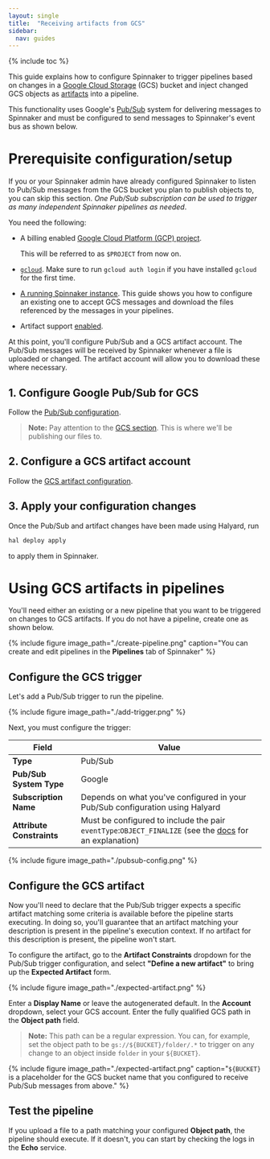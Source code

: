 ```yaml
---
layout: single
title:  "Receiving artifacts from GCS"
sidebar:
  nav: guides
---
```


{% include toc %}

This guide explains how to configure Spinnaker to trigger pipelines based on
changes in a [Google Cloud Storage](https://cloud.google.com/storage/) (GCS)
bucket and inject changed GCS objects as [artifacts](/reference/artifacts)
into a pipeline.

This functionality uses Google's
[Pub/Sub](https://cloud.google.com/pubsub/docs/overview) system for delivering
messages to Spinnaker and must be configured to send messages to
Spinnaker's event bus as shown below.

# Prerequisite configuration/setup

If you or your Spinnaker admin have already configured Spinnaker to listen to
Pub/Sub messages from the GCS bucket you plan to publish objects to, you can
skip this section. _One Pub/Sub subscription can be used to trigger as many
independent Spinnaker pipelines as needed_.

You need the following:

* A billing enabled [Google Cloud Platform (GCP)
  project](https://cloud.google.com/storage/docs/projects).

  This will be referred to as `$PROJECT` from now on.

* [`gcloud`](https://cloud.google.com/sdk/gcloud/). Make sure to run `gcloud
  auth login` if you have installed `gcloud` for the first time.

* [A running Spinnaker instance](/setup/install/). This guide shows you how
  to configure an existing one to accept GCS messages and download the files
  referenced by the messages in your pipelines.
  
* Artifact support [enabled](/reference/artifacts-with-artifactsrewrite//#enabling-artifact-support).  

At this point, you'll configure Pub/Sub and a GCS artifact account. The
Pub/Sub messages will be received by Spinnaker whenever a file is uploaded or
changed. The artifact account will allow you to download these where
necessary.

## 1. Configure Google Pub/Sub for GCS

Follow the [Pub/Sub configuration](/setup/triggers/google/).
  > __Note:__ Pay attention to the [GCS section](/setup/triggers/google/#receiving-messages-from-google-cloud-storage-gcs).
This is where we'll be publishing our files to.

## 2. Configure a GCS artifact account

Follow the [GCS artifact configuration](/setup/artifacts/gcs/).

## 3. Apply your configuration changes

Once the Pub/Sub and artifact changes have been made using Halyard, run

```bash
hal deploy apply
```

to apply them in Spinnaker.

# Using GCS artifacts in pipelines

You'll need either an existing or a new pipeline that you want to be triggered
on changes to GCS artifacts. If you do not have a pipeline, create one as shown
below.

{%
  include
  figure
  image_path="./create-pipeline.png"
  caption="You can create and edit pipelines in the __Pipelines__ tab of
  Spinnaker"
%}

## Configure the GCS trigger

Let's add a Pub/Sub trigger to run the pipeline.

{%
  include
  figure
  image_path="./add-trigger.png"
%}

Next, you must configure the trigger: 

| Field | Value |
|-------|-------|
| __Type__  | Pub/Sub |
| __Pub/Sub System Type__ | Google |
| __Subscription Name__ | Depends on what you've configured in your Pub/Sub configuration using Halyard |
| __Attribute Constraints__ | Must be configured to include the pair `eventType`:`OBJECT_FINALIZE` (see the [docs](https://cloud.google.com/storage/docs/pubsub-notifications#events) for an explanation) |

{%
  include
  figure
  image_path="./pubsub-config.png"
%}


## Configure the GCS artifact

Now you'll need to declare that the Pub/Sub trigger expects a specific artifact
matching some criteria is available before the pipeline starts executing. In
doing so, you'll guarantee that an artifact matching your description is present in
the pipeline's execution context. If no artifact for this description is present,
the pipeline won't start.

To configure the artifact, go to the __Artifact Constraints__ dropdown for the
Pub/Sub trigger configuration, and select __"Define a new artifact"__ to bring
up the __Expected Artifact__ form.

{%
  include
  figure
  image_path="./expected-artifact.png"
%}

Enter a __Display Name__ or leave the autogenerated default. In the __Account__
dropdown, select your GCS account. Enter the fully qualified GCS path in the
__Object path__ field. 

  > __Note:__ This path can be a regular expression. You can, for
  > example, set the object path to be `gs://${BUCKET}/folder/.*` to trigger on any change to an
  > object inside `folder` in your `${BUCKET}`.

{%
  include
  figure
  image_path="./expected-artifact.png"
  caption="`${BUCKET}` is a placeholder for the GCS bucket name that you 
  configured to receive Pub/Sub messages from above."
%}

## Test the pipeline

If you upload a file to a path matching your configured __Object path__,
the pipeline should execute. If it doesn't, you can start by checking the logs
in the __Echo__ service.

